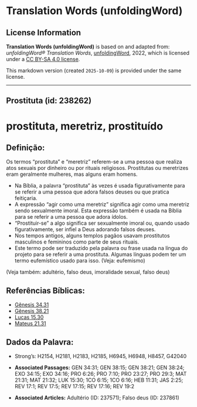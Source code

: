 # Translation Words (unfoldingWord)

## License Information

**Translation Words (unfoldingWord)** is based on and adapted from: _unfoldingWord® Translation Words_, [unfoldingWord](https://unfoldingword.org/utw), 2022, which is licensed under a [CC BY-SA 4.0 license](https://creativecommons.org/licenses/by-sa/4.0/legalcode.en).

This markdown version (created `2025-10-09`) is provided under the same license.



--------------------------------

## Prostituta (id: 238262)

prostituta, meretriz, prostituído
=================================

Definição:
----------

Os termos “prostituta” e “meretriz” referem\-se a uma pessoa que realiza atos sexuais por dinheiro ou por rituais religiosos. Prostitutas ou meretrizes eram geralmente mulheres, mas alguns eram homens.

* Na Bíblia, a palavra “prostituta” às vezes é usada figurativamente para se referir a uma pessoa que adora falsos deuses ou que pratica feitiçaria.
* A expressão “agir como uma meretriz” significa agir como uma meretriz sendo sexualmente imoral. Esta expressão também é usada na Bíblia para se referir a uma pessoa que adora ídolos.
* “Prostituir\-se” a algo significa ser sexualmente imoral ou, quando usado figurativamente, ser infiel a Deus adorando falsos deuses.
* Nos tempos antigos, alguns templos pagãos usavam prostitutos masculinos e femininos como parte de seus rituais.
* Este termo pode ser traduzido pela palavra ou frase usada na língua do projeto para se referir a uma prostituta. Algumas línguas podem ter um termo eufemístico usado para isso. (Veja: eufemismo)

(Veja também: adultério, falso deus, imoralidade sexual, falso deus)

Referências Bíblicas:
---------------------

* [Gênesis 34\.31](https://ref.ly/Gen34:31)
* [Gênesis 38\.21](https://ref.ly/Gen38:21)
* [Lucas 15\.30](https://ref.ly/Luke15:30)
* [Mateus 21\.31](https://ref.ly/Matt21:31)

Dados da Palavra:
-----------------

* Strong’s: H2154, H2181, H2183, H2185, H6945, H6948, H8457, G42040

* **Associated Passages:** GEN 34:31; GEN 38:15; GEN 38:21; GEN 38:24; EXO 34:15; EXO 34:16; PRO 6:26; PRO 7:10; PRO 23:27; PRO 29:3; MAT 21:31; MAT 21:32; LUK 15:30; 1CO 6:15; 1CO 6:16; HEB 11:31; JAS 2:25; REV 17:1; REV 17:5; REV 17:15; REV 17:16; REV 19:2
* **Associated Articles:** Adultério (ID: 237571); Falso deus (ID: 237861)

